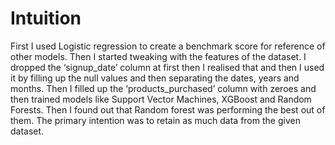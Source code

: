 # Intuition

First I used Logistic regression to create a benchmark score for reference of other models. Then I started tweaking with the features of the dataset. I dropped the ‘signup_date’ column at first then I realised that and then I used it by filling up the null values and then separating the dates, years and months. Then I filled up the ‘products_purchased’ column with zeroes and then trained models like Support Vector Machines, XGBoost and Random Forests. Then I found out that Random forest was performing the best out of them. The primary intention was to retain as much data from the given dataset.
